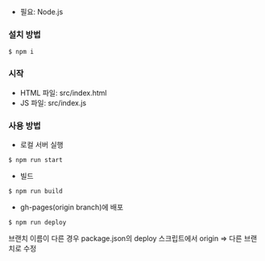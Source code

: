 * 필요: Node.js

### 설치 방법
```
$ npm i
```

### 시작
* HTML 파일: src/index.html
* JS 파일: src/index.js

### 사용 방법

* 로컬 서버 실행
```
$ npm run start
```

* 빌드

```
$ npm run build
```

* gh-pages(origin branch)에 배포
```
$ npm run deploy
```
브랜치 이름이 다른 경우 package.json의 deploy 스크립트에서 origin => 다른 브랜치로 수정
